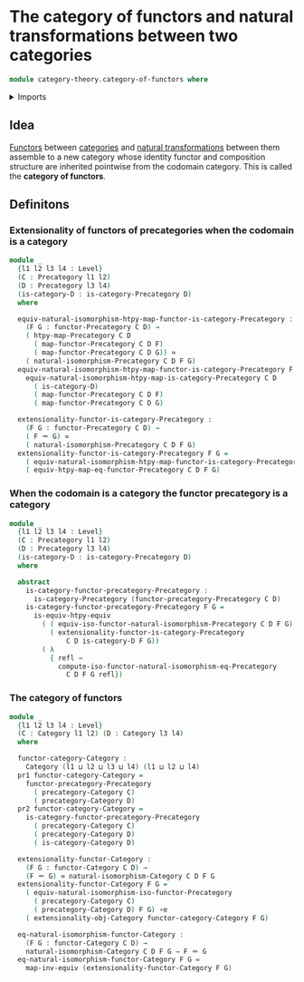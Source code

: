 # The category of functors and natural transformations between two categories

```agda
module category-theory.category-of-functors where
```

<details><summary>Imports</summary>

```agda
open import category-theory.categories
open import category-theory.isomorphisms-in-categories
open import category-theory.category-of-maps-of-categories
open import category-theory.functors-precategories
open import category-theory.functors-categories
open import category-theory.natural-isomorphisms-precategories
open import category-theory.natural-isomorphisms-categories
open import category-theory.precategories
open import category-theory.maps-precategories
open import category-theory.precategory-of-functors
open import category-theory.precategory-of-maps-of-precategories

open import foundation.dependent-pair-types
open import foundation.equivalences
open import foundation.identity-types
open import foundation.universe-levels
```

</details>

## Idea

[Functors](category-theory.functors-categories.md) between
[categories](category-theory.categories.md) and
[natural transformations](category-theory.natural-transformations-functors-categories.md)
between them assemble to a new category whose identity functor and composition
structure are inherited pointwise from the codomain category. This is called the
**category of functors**.

## Definitons

### Extensionality of functors of precategories when the codomain is a category

```agda
module _
  {l1 l2 l3 l4 : Level}
  (C : Precategory l1 l2)
  (D : Precategory l3 l4)
  (is-category-D : is-category-Precategory D)
  where

  equiv-natural-isomorphism-htpy-map-functor-is-category-Precategory :
    (F G : functor-Precategory C D) →
    ( htpy-map-Precategory C D
      ( map-functor-Precategory C D F)
      ( map-functor-Precategory C D G)) ≃
    ( natural-isomorphism-Precategory C D F G)
  equiv-natural-isomorphism-htpy-map-functor-is-category-Precategory F G =
    equiv-natural-isomorphism-htpy-map-is-category-Precategory C D
      ( is-category-D)
      ( map-functor-Precategory C D F)
      ( map-functor-Precategory C D G)

  extensionality-functor-is-category-Precategory :
    (F G : functor-Precategory C D) →
    ( F ＝ G) ≃
    ( natural-isomorphism-Precategory C D F G)
  extensionality-functor-is-category-Precategory F G =
    ( equiv-natural-isomorphism-htpy-map-functor-is-category-Precategory F G) ∘e
    ( equiv-htpy-map-eq-functor-Precategory C D F G)
```

### When the codomain is a category the functor precategory is a category

```agda
module _
  {l1 l2 l3 l4 : Level}
  (C : Precategory l1 l2)
  (D : Precategory l3 l4)
  (is-category-D : is-category-Precategory D)
  where

  abstract
    is-category-functor-precategory-Precategory :
      is-category-Precategory (functor-precategory-Precategory C D)
    is-category-functor-precategory-Precategory F G =
      is-equiv-htpy-equiv
        ( ( equiv-iso-functor-natural-isomorphism-Precategory C D F G) ∘e
          ( extensionality-functor-is-category-Precategory
              C D is-category-D F G))
        ( λ
          { refl →
            compute-iso-functor-natural-isomorphism-eq-Precategory
              C D F G refl})
```

### The category of functors

```agda
module _
  {l1 l2 l3 l4 : Level}
  (C : Category l1 l2) (D : Category l3 l4)
  where

  functor-category-Category :
    Category (l1 ⊔ l2 ⊔ l3 ⊔ l4) (l1 ⊔ l2 ⊔ l4)
  pr1 functor-category-Category =
    functor-precategory-Precategory
      ( precategory-Category C)
      ( precategory-Category D)
  pr2 functor-category-Category =
    is-category-functor-precategory-Precategory
      ( precategory-Category C)
      ( precategory-Category D)
      ( is-category-Category D)

  extensionality-functor-Category :
    (F G : functor-Category C D) →
    (F ＝ G) ≃ natural-isomorphism-Category C D F G
  extensionality-functor-Category F G =
    ( equiv-natural-isomorphism-iso-functor-Precategory
      ( precategory-Category C)
      ( precategory-Category D) F G) ∘e
    ( extensionality-obj-Category functor-category-Category F G)

  eq-natural-isomorphism-functor-Category :
    (F G : functor-Category C D) →
    natural-isomorphism-Category C D F G → F ＝ G
  eq-natural-isomorphism-functor-Category F G =
    map-inv-equiv (extensionality-functor-Category F G)
```
